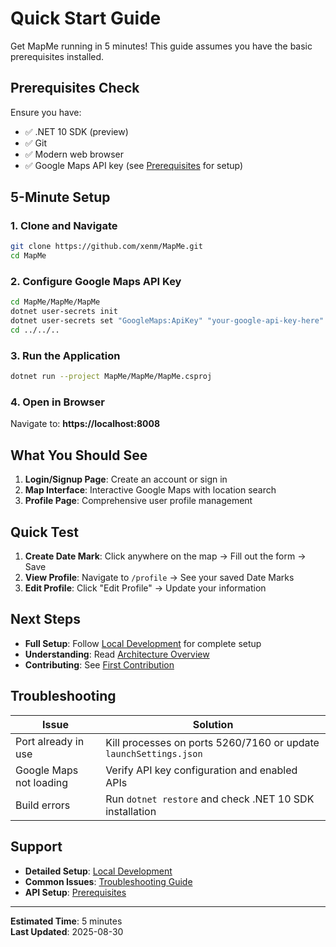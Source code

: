 # Quick Start Guide

Get MapMe running in 5 minutes! This guide assumes you have the basic prerequisites installed.

## Prerequisites Check

Ensure you have:
- ✅ .NET 10 SDK (preview)
- ✅ Git
- ✅ Modern web browser
- ✅ Google Maps API key (see [Prerequisites](./prerequisites.md) for setup)

## 5-Minute Setup

### 1. Clone and Navigate
```bash
git clone https://github.com/xenm/MapMe.git
cd MapMe
```

### 2. Configure Google Maps API Key
```bash
cd MapMe/MapMe/MapMe
dotnet user-secrets init
dotnet user-secrets set "GoogleMaps:ApiKey" "your-google-api-key-here"
cd ../../..
```

### 3. Run the Application
```bash
dotnet run --project MapMe/MapMe/MapMe.csproj
```

### 4. Open in Browser
Navigate to: **https://localhost:8008**

## What You Should See

1. **Login/Signup Page**: Create an account or sign in
2. **Map Interface**: Interactive Google Maps with location search
3. **Profile Page**: Comprehensive user profile management

## Quick Test

1. **Create Date Mark**: Click anywhere on the map → Fill out the form → Save
2. **View Profile**: Navigate to `/profile` → See your saved Date Marks
3. **Edit Profile**: Click "Edit Profile" → Update your information

## Next Steps

- **Full Setup**: Follow [Local Development](./local-development.md) for complete setup
- **Understanding**: Read [Architecture Overview](../architecture/system-overview.md)
- **Contributing**: See [First Contribution](./first-contribution.md)

## Troubleshooting

| Issue | Solution |
|-------|----------|
| Port already in use | Kill processes on ports 5260/7160 or update `launchSettings.json` |
| Google Maps not loading | Verify API key configuration and enabled APIs |
| Build errors | Run `dotnet restore` and check .NET 10 SDK installation |

## Support

- **Detailed Setup**: [Local Development](./local-development.md)
- **Common Issues**: [Troubleshooting Guide](../troubleshooting/README.md)
- **API Setup**: [Prerequisites](./prerequisites.md)

---

**Estimated Time**: 5 minutes  
**Last Updated**: 2025-08-30
